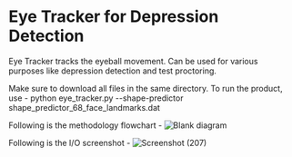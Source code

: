 # Eye Tracker for Depression Detection
Eye Tracker tracks the eyeball movement. Can be used for various purposes like depression detection and test proctoring.

Make sure to download all files in the same directory.
To run the product, use - 
python eye_tracker.py --shape-predictor shape_predictor_68_face_landmarks.dat

Following is the methodology flowchart - 
![Blank diagram](https://user-images.githubusercontent.com/43790568/132164172-5973defa-7744-4147-b01e-907f91275e31.jpeg)

Following is the I/O screenshot - 
![Screenshot (207)](https://user-images.githubusercontent.com/43790568/132164717-b374dd29-0025-43ee-aeb2-6c0d2d8356b8.png)

